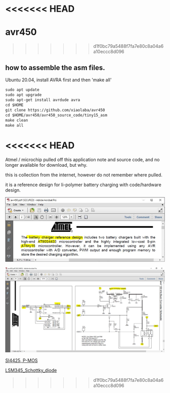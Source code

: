 <<<<<<< HEAD
=======
# avr450

>>>>>>> d1f0bc79a5488f7fa7e80c8a04a6a10eccc8d096
## how to assemble the asm files.
Ubuntu 20.04, install AVRA first and then 'make all' 
```
sudo apt update
sudo apt upgrade
sudo apt-get install avrdude avra
cd $HOME
git clone https://github.com/xiaolaba/avr450
cd $HOME/avr450/avr450_source_code/tiny15_asm
make clean
make all

```
<<<<<<< HEAD
=======





Atmel / microchip pulled off this application note and source code, and no longer available for download, but why.  

this is collection from the internet, however do not remember where pulled.  

it is a reference design for li-polymer battery charging with code/hardware design.  

![avr450_tiny15.JPG](avr450_tiny15.JPG)  

![tiny_charger.JPG](tiny_charger.JPG)  

[SI4425, P-MOS](SI4425_P-MOS.pdf)  

[LSM345_Schottky_diode](LSM345_MicrosemiCorporation.pdf)
>>>>>>> d1f0bc79a5488f7fa7e80c8a04a6a10eccc8d096
